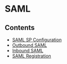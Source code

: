 # SAML

## Contents

- [SAML SP Configuration](saml-sp-configuration.md)
- [Outbound SAML](outbound-saml.md)
- [Inbound SAML](./inbound-saml.md)
- [SAML Registration](saml-registration.md)

